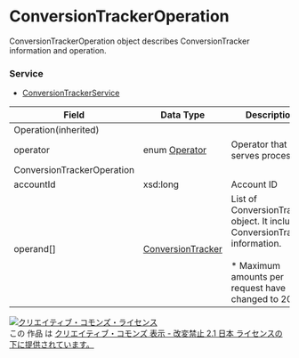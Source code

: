 # ConversionTrackerOperation
ConversionTrackerOperation object describes ConversionTracker information and operation.
### Service
+ [ConversionTrackerService](../services/ConversionTrackerService.md)

| Field | Data Type | Description | restriction | 
|---|---|---|---|
| Operation(inherited)||||
| operator| enum <a href="./Operator.md">Operator</a>| Operator that serves processes| Req |
| ConversionTrackerOperation||||
| accountId| xsd:long| Account ID| Req |
| operand[]| <a href="./ConversionTracker.md">ConversionTracker</a>| List of ConversionTracker object. It includes ConversionTracker information.<br><br>			* Maximum amounts per request have changed to 20.| Req |
<a rel="license" href="http://creativecommons.org/licenses/by-nd/2.1/jp/"><img alt="クリエイティブ・コモンズ・ライセンス" style="border-width:0" src="https://i.creativecommons.org/l/by-nd/2.1/jp/88x31.png" /></a><br />この 作品 は <a rel="license" href="http://creativecommons.org/licenses/by-nd/2.1/jp/">クリエイティブ・コモンズ 表示 - 改変禁止 2.1 日本 ライセンスの下に提供されています。</a>
